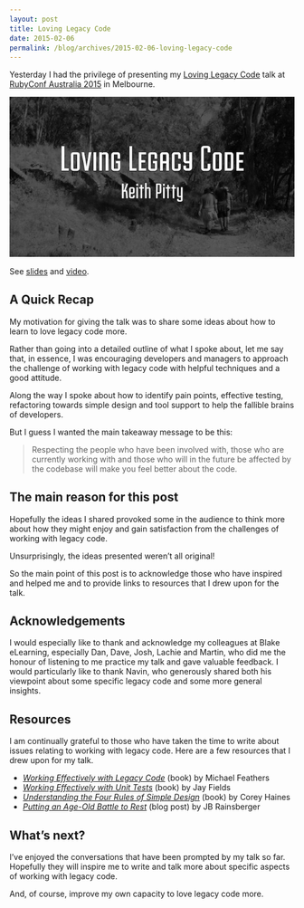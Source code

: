 ```yaml
---
layout: post
title: Loving Legacy Code
date: 2015-02-06
permalink: /blog/archives/2015-02-06-loving-legacy-code
---
```


Yesterday I had the privilege of presenting my [Loving Legacy
Code](http://lanyrd.com/2015/rubyconf-au/sdghmz/) talk at [RubyConf
Australia 2015](http://rubyconf.org.au/2015) in Melbourne.

![](/assets/images/llc-slide-1.jpg)

See [slides](https://speakerdeck.com/keithpitty/loving-legacy-code) and
[video](https://rubyconf.eventer.com/rubyconf-australia-2015-1223/loving-legacy-code-by-keith-pitty-1718).

## A Quick Recap

My motivation for giving the talk was to share some ideas about how to
learn to love legacy code more.

Rather than going into a detailed outline of what I spoke about, let me
say that, in essence, I was encouraging developers and managers to
approach the challenge of working with legacy code with helpful
techniques and a good attitude.

Along the way I spoke about how to identify pain points, effective
testing, refactoring towards simple design and tool support to help the
fallible brains of developers.

But I guess I wanted the main takeaway message to be this:

> Respecting the people who have been involved with, those who are
> currently working with and those who will in the future be affected by
> the codebase will make you feel better about the code.

## The main reason for this post

Hopefully the ideas I shared provoked some in the audience to think more
about how they might enjoy and gain satisfaction from the challenges of
working with legacy code.

Unsurprisingly, the ideas presented weren’t all original!

So the main point of this post is to acknowledge those who have inspired
and helped me and to provide links to resources that I drew upon for the
talk.

## Acknowledgements

I would especially like to thank and acknowledge my colleagues at Blake
eLearning, especially Dan, Dave, Josh, Lachie and Martin, who did me the
honour of listening to me practice my talk and gave valuable feedback. I
would particularly like to thank Navin, who generously shared both his
viewpoint about some specific legacy code and some more general
insights.

## Resources

I am continually grateful to those who have taken the time to write
about issues relating to working with legacy code. Here are a few
resources that I drew upon for my talk.

-   [*Working Effectively with Legacy
    Code*](http://www.amazon.com.au/Working-Effectively-Legacy-Robert-Martin-ebook/dp/B005OYHF0A)
    (book) by Michael Feathers
-   [*Working Effectively with Unit Tests*](https://leanpub.com/wewut)
    (book) by Jay Fields
-   [*Understanding the Four Rules of Simple
    Design*](https://leanpub.com/4rulesofsimpledesign) (book) by Corey
    Haines
-   [*Putting an Age-Old Battle to
    Rest*](http://blog.thecodewhisperer.com/2013/12/07/putting-an-age-old-battle-to-rest/)
    (blog post) by JB Rainsberger

## What’s next?

I’ve enjoyed the conversations that have been prompted by my talk so
far. Hopefully they will inspire me to write and talk more about
specific aspects of working with legacy code.

And, of course, improve my own capacity to love legacy code more.
